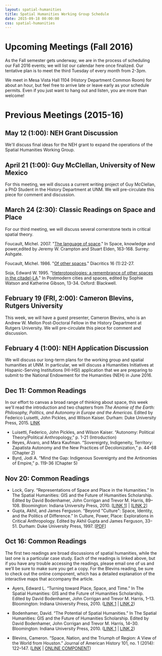 ```yaml
---
layout: spatial-humanities
title: Spatial Humanities Working Group Schedule
date: 2015-09-18 00:00:00
css: spatial-humanities
---
```



# Upcoming Meetings (Fall 2016)
As the Fall semester gets underway, we are in the process of scheduling our Fall 2016 events; we will list our calendar here once finalized. Our tentative plan is to meet the third Tuesday of every month from 2-3pm.

We meet in Mesa Vista Hall 1104 (History Department Common Room) for about an hour, but feel free to arrive late or leave early as your schedule permits. Even if you just want to hang out and listen, you are more than welcome!


# Previous Meetings (2015-16)

## May 12 (1:00): NEH Grant Discussion
We'll discuss final ideas for the NEH grant to expand the operations of the Spatial Humanities Working Group.

## April 21 (1:00): Guy McClellan, University of New Mexico
For this meeting, we will discuss a current writing project of Guy McClellan, a PhD Student in the History Department at UNM. We will pre-circulate this piece for comment and discussion. 

## March 24 (2:30): Classic Readings on Space and Place
For our third meeting, we will discuss several cornerstone texts in critical spatial theory.

Foucault, Michel. 2007. "[The language of space](http://libproxy.unm.edu/login?url=http://site.ebrary.com/lib/unma/reader.action?ppg=176&docID=10211083&tm=1455751585105)." In Space, knowledge and power,edited by Jeremy W. Crampton and Stuart Elden, 163-168. Surrey: Ashgate.

Foucault, Michel. 1986. "[Of other spaces](http://libproxy.unm.edu/login?url=http://search.proquest.com/docview/1297883411/fulltext/B3C31C2C219B418FPQ/1?accountid=14613)." Diacritics 16 (1):22-27.

Soja, Edward W. 1995. "[Heterotopologies: a remembrance of other spaces in the citadel-LA](Soja-Heterotopologies.pdf)." In Postmodern cities and spaces, edited by Sophie Watson and Katherine Gibson, 13-34. Oxford: Blackwell.

## February 19 (FRI, 2:00): Cameron Blevins, Rutgers University
This week, we will have a guest presenter, Cameron Blevins, who is an Andrew W. Mellon Post-Doctoral Fellow in the History Department at Rutgers University. We will pre-circulate this piece for comment and discussion. 

## February 4 (1:00): NEH Application Discussion
We will discuss our long-term plans for the working group and spatial humanities at UNM. In particular, we will discuss a Humanities Initiatives at Hispanic-Serving Institutions (HI-HSI) application that we are preparing to submit to the National Endowment for the Humanities (NEH) in June 2016.

## Dec 11: Common Readings
In our effort to canvas a broad range of thinking about space, this week we'll read the introduction and two chapters from _The Anomie of the Earth: Philosophy, Politics, and Autonomy in Europe and the Americas._ Edited by Federico Luisetti, John Pickles, and Wilson Kaiser. Durham: Duke University Press, 2015. [LINK](http://unm.eblib.com/patron/FullRecord.aspx?p=2055742)

- Luisetti, Federico, John Pickles, and Wilson Kaiser. “Autonomy: Political Theory/Political Anthropology,” p. 1-21 (Introduction)
- Reyes, Álvaro, and Mara Kaufman. “Sovereignty, Indigeneity, Territory: Zapatista Autonomy and the New Practices of Decolonization,” p. 44-68 (Chapter 2)
- Byrd, Jodi A. “Mind the Gap: Indigenous Sovereignty and the Antinomies of Empire,” p. 119-36 (Chapter 5)


## Nov 20: Common Readings
- Lock, Gary. “Representations of Space and Place in the Humanities.” In The Spatial Humanities: GIS and the Future of Humanities Scholarship. Edited by David Bodenhamer, John Corrigan and Trevor M. Harris, 89–108. Bloomington: Indiana University Press, 2010. [[LINK 1](http://libproxy.unm.edu/login?url=http://search.ebscohost.com/login.aspx?direct=true&db=e000xna&AN=642395&site=eds-live&scope=site&ebv=EB&ppid=pp_89)] | [[LINK 2](http://site.ebrary.com/lib/unma/reader.action?ppg=108&docID=10767195&tm=1447282816201)]
- Gupta, Akhil, and James Ferguson. “Beyond "Culture": Space, Identity, and the Politics of Difference.” In Culture, Power, Place: Explorations in Critical Anthropology. Edited by Akhil Gupta and James Ferguson, 33–51. Durham: Duke University Press, 1997. [[PDF](Gupta_Ferguson.pdf)]


## Oct 16: Common Readings
The first two readings are broad discussions of spatial humanities, while the last one is a particular case study. Each of the readings is linked above, but if you have any trouble accessing the readings, please email one of us and we’ll be sure to make sure you get a copy. For the Blevins reading, be sure to check out the online component, which has a detailed explanation of the interactive maps that accompany the article.

- Ayers, Edward L. “Turning toward Place, Space, and Time.” In The Spatial Humanities: GIS and the Future of Humanities Scholarship. Edited by David Bodenhamer, John Corrigan and Trevor M. Harris, 1–13. Bloomington: Indiana University Press, 2010. ([LINK 1](http://site.ebrary.com/lib/unma/reader.action?ppg=20&docID=10767195&tm=1444058662437) | [LINK 2](http://libproxy.unm.edu/login?url=http://search.ebscohost.com/login.aspx?direct=true&db=e000xna&AN=642395&site=eds-live&scope=site&ebv=EB&ppid=pp_1))

- Bodenhamer, David. “The Potential of Spatial Humanities.” In The Spatial Humanities: GIS and the Future of Humanities Scholarship. Edited by David Bodenhamer, John Corrigan and Trevor M. Harris, 14–30. Bloomington: Indiana University Press, 2010. ([LINK 1](http://site.ebrary.com/lib/unma/reader.action?ppg=33&docID=10767195&tm=1444058724558) | [LINK 2](http://libproxy.unm.edu/login?url=http://search.ebscohost.com/login.aspx?direct=true&db=e000xna&AN=642395&site=eds-live&scope=site&ebv=EB&ppid=pp_14))
 
- Blevins, Cameron. “Space, Nation, and the Triumph of Region: A View of the World from Houston.” Journal of American History 101, no. 1 (2014): 122–147. ([LINK](http://jah.oxfordjournals.org/content/101/1/122.full?ijkey=unucsImiwNrelaF&keytype=ref) | [ONLINE COMPONENT](http://web.stanford.edu/group/spatialhistory/cgi-bin/site/pub.php?id=93))
 